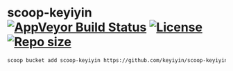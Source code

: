 # scoop-keyiyin [![AppVeyor Build Status](https://img.shields.io/appveyor/build/keyiyin/scoop-keyiyin/master.svg?style=flat-square&label=AppVeyor&logo=appveyor "AppVeyor Build Status")](https://ci.appveyor.com/project/keyiyin/scoop-keyiyin/branch/master) [![License](https://img.shields.io/github/license/keyiyin/scoop-keyiyin.svg?style=flat-square "License")](https://github.com/keyiyin/scoop-keyiyin/blob/master/LICENSE) [![Repo size](https://img.shields.io/github/repo-size/keyiyin/scoop-keyiyin.svg?style=flat-square "Repo size")](https://github.com/keyiyin/scoop-keyiyin)

```sh
scoop bucket add scoop-keyiyin https://github.com/keyiyin/scoop-keyiyin.git
```
